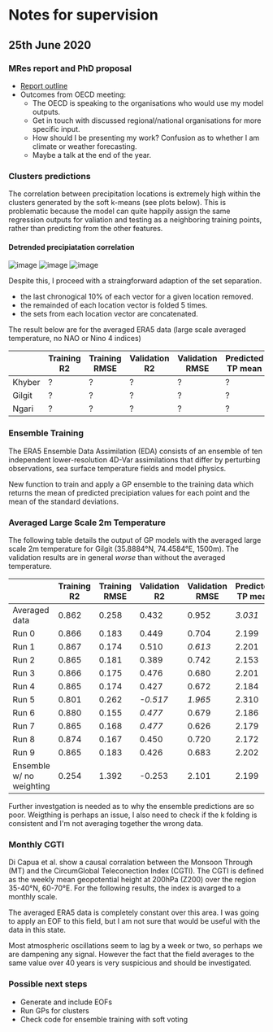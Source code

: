 # Notes for supervision

## 25th June 2020

### MRes report and PhD proposal

* [Report outline](https://www.dropbox.com/s/ufaf2761jwlvgex/MRes%20Report%20Outline.docx?dl=0)
* Outcomes from OECD meeting:
  * The OECD is speaking to the organisations who would use my model outputs.
  * Get in touch with discussed regional/national organisations for more specific input.
  * How should I be presenting my work? Confusion as to whether I am climate or weather forecasting.
  * Maybe a talk at the end of the year.

### Clusters predictions

The correlation between precipitation locations is extremely high within the clusters generated by the soft k-means (see plots below). This is problematic because the model can quite happily assign the same regression outputs for valiation and testing as a neighboring training points, rather than predicting from the other features.

#### Detrended precipiatation correlation

![image](https://dl.dropboxusercontent.com/s/23zilc6npm5wdo7/Screenshot%202020-06-25%20at%2009.55.06.png?dl=0)
![image](https://dl.dropboxusercontent.com/s/ou3q6zg2iklimgz/Screenshot%202020-06-25%20at%2009.55.24.png?dl=0)
![image](https://dl.dropboxusercontent.com/s/l30ehrol961wtr7/Screenshot%202020-06-25%20at%2009.55.45.png?dl=0)

Despite this, I proceed with a straingforward adaption of the set separation.

* the last chronogical 10% of each vector for a given location removed.
* the remainded of each location vector is folded 5 times.
* the sets from each location vector are concatenated.

The result below are for the averaged ERA5 data (large scale averaged temperature, no NAO or Nino 4 indices)

|               | Training R2 | Training RMSE | Validation R2 | Validation RMSE | Predicted TP mean | Predicted TP std |
| ------------- | ----------- | ------------- | ------------- | --------------- | ----------------- | ---------------- |
| Khyber | ? | ? | ? | ? | ? | ? |
| Gilgit | ? | ? | ? | ? | ? | ? |
| Ngari  | ? | ? | ? | ? | ? | ? |

### Ensemble Training

The ERA5 Ensemble Data Assimilation (EDA) consists of an ensemble of ten independent lower-resolution 4D-Var assimilations that differ by perturbing observations, sea surface temperature fields and model physics.

New function to train and apply a GP ensemble to the training data which returns the mean of predicted precipiation values for each point and the mean of the standard deviations.

### Averaged Large Scale 2m Temperature

The following table details the output of GP models with the averaged large scale 2m temperature for Gilgit (35.8884°N, 74.4584°E, 1500m). The validation results are in general _worse_ than without the averaged temperature.

|               | Training R2 | Training RMSE | Validation R2 | Validation RMSE | Predicted TP mean | Predicted TP std |
| ------------- | ----------- | ------------- | ------------- | --------------- | ----------------- | ---------------- |
| Averaged data | 0.862 | 0.258 | 0.432 | 0.952 | _3.031_ | 0.880 |
| Run 0         | 0.866 | 0.183 | 0.449 | 0.704 | 2.199 | 0.671 |
| Run 1         | 0.867 | 0.174 | 0.510 | _0.613_ | 2.201 | 0.610 |
| Run 2         | 0.865 | 0.181 | 0.389 | 0.742 | 2.153 | 1.546 |
| Run 3         | 0.866 | 0.175 | 0.476 | 0.680 | 2.201 | 0.629 |
| Run 4         | 0.865 | 0.174 | 0.427 | 0.672 | 2.184 | 0.630 |
| Run 5         | 0.801 | 0.262 | _-0.517_ | _1.965_ | 2.310 | _1.855_ |
| Run 6         | 0.880 | 0.155 | _0.477_ | 0.679 | 2.186 | 0.615 |
| Run 7         | 0.865 | 0.168 | _0.477_ | 0.626 | 2.179 | 0.622 |
| Run 8         | 0.874 | 0.167 | 0.450 | 0.720 | 2.172 | _0.541_ |
| Run 9         | 0.865 | 0.183 | 0.426 | 0.683 | 2.202 | 0.687 |
| Ensemble w/ no weighting | 0.254 | 1.392 | -0.253 | 2.101 | 2.199 | 0.841 |

Further investgation is needed as to why the ensemble predictions are so poor. Weigthing is perhaps an issue, I also need to check if the k folding is consistent and I'm not averaging together the wrong data.

### Monthly CGTI

Di Capua et al. show a causal corralation between the Monsoon Through (MT) and the CircumGlobal Teleconection Index (CGTI). The CGTI is defined as the weekly mean geopotential height at 200hPa (Z200) over the region 35-40°N, 60-70°E. For the following results, the index is avarged to a monthly scale.

The averaged ERA5 data is completely constant over this area. I was going to apply an EOF to this field, but I am not sure that would be useful with the data in this state.

Most atmospheric oscillations seem to lag by a week or two, so perhaps we are dampening any signal. However the fact that the field averages to the same value over 40 years is very suspicious and should be investigated.

### Possible next steps

* Generate and include EOFs
* Run GPs for clusters
* Check code for ensemble training with soft voting